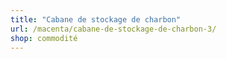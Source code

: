 ```yaml
---
title: "Cabane de stockage de charbon"
url: /macenta/cabane-de-stockage-de-charbon-3/
shop: commodité
---
```

